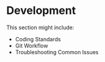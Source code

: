 # Development
This section might include:

- Coding Standards
- Git Workflow
- Troubleshooting Common Issues
